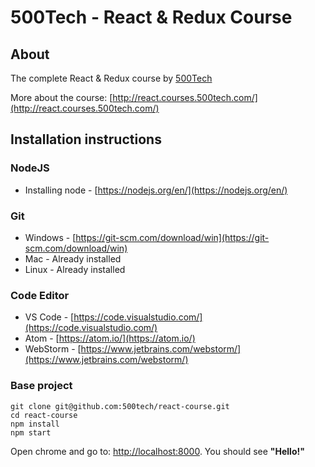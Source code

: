 # 500Tech - React & Redux Course

## About

The complete React & Redux course by [500Tech](http://500tech.com)

More about the course: [http://react.courses.500tech.com/](http://react.courses.500tech.com/)

## Installation instructions

### NodeJS

* Installing node - [https://nodejs.org/en/](https://nodejs.org/en/)

### Git

* Windows - [https://git-scm.com/download/win](https://git-scm.com/download/win)
* Mac - Already installed
* Linux - Already installed

### Code Editor

* VS Code - [https://code.visualstudio.com/](https://code.visualstudio.com/)
* Atom - [https://atom.io/](https://atom.io/)
* WebStorm - [https://www.jetbrains.com/webstorm/](https://www.jetbrains.com/webstorm/)

### Base project

    git clone git@github.com:500tech/react-course.git
    cd react-course
    npm install
    npm start

Open chrome and go to: [http://localhost:8000](http://localhost:8000).
You should see **"Hello!"**